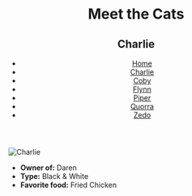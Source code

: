 <!DOCTYPE html>
<html lang="en">
  <head>
    <meta charset="UTF-8" />
    <title>Meet the Cats | Charlie</title>
  </head>

  <body>
    <header>
      <h1>Meet the Cats</h1>
      <h2>Charlie</h2>

 <nav>
        <ul>
          <li><a href="">Home</a></li>
          <li><a href="">Charlie</a></li>
          <li><a href="">Coby</a></li>
          <li><a href="">Flynn</a></li>
          <li><a href="">Piper</a></li>
          <li><a href="">Quorra</a></li>
          <li><a href="">Zedo</a></li>
        </ul>
      </nav>
    </header>

<main>

 <img src="" alt="Charlie" />

 <ul>
        <li><strong>Owner of:</strong> Daren</li>
        <li><strong>Type:</strong> Black &amp; White</li>
        <li><strong>Favorite food:</strong> Fried Chicken</li>
      </ul>

 </main>
  </body>
</html>

